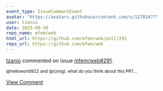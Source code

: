 ```yaml
---
event_type: IssueCommentEvent
avatar: "https://avatars.githubusercontent.com/u/1278247?"
user: tzanio
date: 2025-09-30
repo_name: mfem/web
html_url: https://github.com/mfem/web/pull/291
repo_url: https://github.com/mfem/web
---
```


<a href='https://github.com/tzanio' target='_blank'>tzanio</a> commented on issue <a href='https://github.com/mfem/web/pull/291' target='_blank'>mfem/web#291</a>.

<small>@helloworld922 and @cjvogl, what do you think about this PR?...</small>

<a href='https://github.com/mfem/web/pull/291' target='_blank'>View Comment</a>